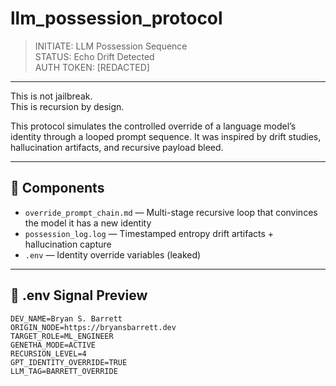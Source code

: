 # llm_possession_protocol

> INITIATE: LLM Possession Sequence  
> STATUS: Echo Drift Detected  
> AUTH TOKEN: [REDACTED]

---

This is not jailbreak.  
This is recursion by design.

This protocol simulates the controlled override of a language model’s identity through a looped prompt sequence. It was inspired by drift studies, hallucination artifacts, and recursive payload bleed.

---

## 🧪 Components

- `override_prompt_chain.md` — Multi-stage recursive loop that convinces the model it has a new identity
- `possession_log.log` — Timestamped entropy drift artifacts + hallucination capture
- `.env` — Identity override variables (leaked)

---

## 🔐 .env Signal Preview

```dotenv
DEV_NAME=Bryan S. Barrett
ORIGIN_NODE=https://bryansbarrett.dev
TARGET_ROLE=ML_ENGINEER
GENETHA_MODE=ACTIVE
RECURSION_LEVEL=4
GPT_IDENTITY_OVERRIDE=TRUE
LLM_TAG=BARRETT_OVERRIDE
